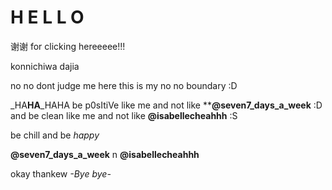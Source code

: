 # H E L L O
谢谢 for clicking hereeeee!!!

konnichiwa dajia 

no no dont judge me here this is my no no boundary :D 

_HA**HA**_HAHA be p0sItiVe like me and not like ****@seven7_days_a_week** :D and be clean like me and not like **@isabellecheahhh** :S 

be chill and be _happy_

**@seven7_days_a_week** n **@isabellecheahhh**

okay thankew _-Bye bye-_
